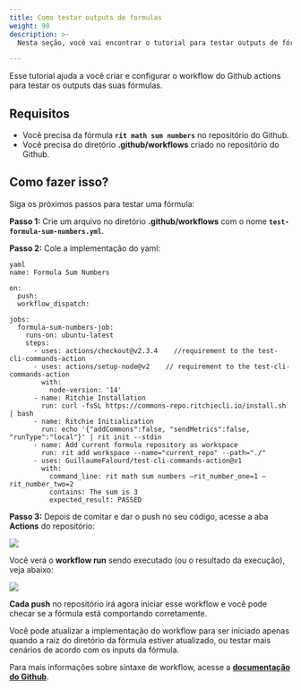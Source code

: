 ```yaml
---
title: Como testar outputs de formulas 
weight: 90
description: >-
  Nesta seção, você vai encontrar o tutorial para testar outputs de fórmulas no Ritchie.

---
```


Esse tutorial ajuda a você criar e configurar o workflow do Github actions para testar os outputs das suas fórmulas. 

## **Requisitos**

- Você precisa da fórmula **`rit math sum numbers`** no repositório do Github. 
- Você precisa do diretório **.github/workflows** criado no repositório do Github.


## **Como fazer isso?** 

Siga os próximos passos para testar uma fórmula: 

**Passo 1:** Crie um arquivo no diretório **.github/workflows** com o nome **`test-formula-sum-numbers.yml`**.

**Passo 2:** Cole a implementação do yaml:

```
yaml
name: Formula Sum Numbers

on:
  push:
  workflow_dispatch:

jobs:
  formula-sum-numbers-job:
    runs-on: ubuntu-latest
    steps:
      - uses: actions/checkout@v2.3.4    //requirement to the test-cli-commands-action
      - uses: actions/setup-node@v2    // requirement to the test-cli-commands-action
        with:
          node-version: '14'
      - name: Ritchie Installation
        run: curl -fsSL https://commons-repo.ritchiecli.io/install.sh | bash
      - name: Ritchie Initialization
        run: echo '{"addCommons":false, "sendMetrics":false, "runType":"local"}' | rit init --stdin
      - name: Add current formula repository as workspace
        run: rit add workspace --name="current_repo" --path="./"
      - uses: GuillaumeFalourd/test-cli-commands-action@v1
        with:
          command_line: rit math sum numbers —rit_number_one=1 —rit_number_two=2
          contains: The sum is 3
          expected_result: PASSED

```

**Passo 3:** Depois de comitar e dar o push no seu código, acesse a aba **Actions** do repositório:

![](/shared/actions-tab.PNG)

Você verá o **workflow run** sendo executado (ou o resultado da execução), veja abaixo: 

![](/shared/formula-sum-numbers.PNG)


**Cada push** no repositório irá agora iniciar esse workflow e você pode checar se a fórmula está comportando corretamente. 

Você pode atualizar a implementação do workflow para ser iniciado apenas quando a raiz do diretório da fórmula estiver atualizado, ou testar mais cenários de acordo com os inputs da fórmula. 

Para mais informações sobre sintaxe de workflow, acesse a [**documentação do Github**](https://docs.github.com/en/enterprise-server@3.0/actions/reference/workflow-syntax-for-github-actions). 
